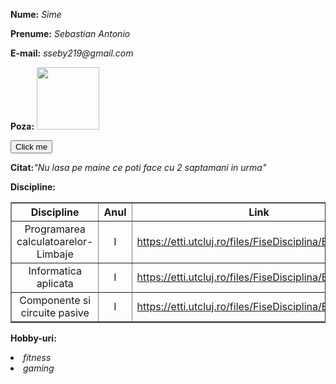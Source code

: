 <html>
<head>

<title>Sime Sebastian Antonio</title>
<body>

<p><b>Nume:</b> <i>Sime</i></p>

<p><b>Prenume:</b> <i>Sebastian Antonio</i></p> 

<p><b>E-mail:</b> <i>sseby219@gmail.com</i></p>

<p><b>Poza:</b> 
<img src="lab4.jpg" width="100px" height="100"></p>
<button onclick="myFunction()">Click me</button>
<p><b>Citat:</b><i>"Nu lasa pe maine ce poti face cu 2 saptamani in urma"</i></p> 

<p><b>Discipline:</b> </p> 

<table style="width:100%"  border="1">
<tr>
<th>Discipline</th>
<th>Anul</th>
<th>Link</th>
</tr>

<tr>
<td><center>Programarea calculatoarelor-Limbaje</center></td>
<td><center>I</center></td>
<td><center></i><a href="url">https://etti.utcluj.ro/files/FiseDisciplina/EaRo/04.pdf</a></center></td>
</tr>

<tr>
<td><center>Informatica aplicata</center></td>
<td><center>I</center></td>
<td><center></i><a href="url">https://etti.utcluj.ro/files/FiseDisciplina/EaRo/06.pdf</a></center></td>
</tr>

<tr>
<td><center>Componente si circuite pasive</center></td>
<td><center>I</center></td>
<td><center></i><a href="url">https://etti.utcluj.ro/files/FiseDisciplina/EaRo/05.pdf</a></center></td>
</tr>
</table>

<p><b>Hobby-uri:</b></p> 
<li><i>fitness</i></li>
<li><i>gaming</i></li>
<script>


</script>
</head>
</body>
</html>
